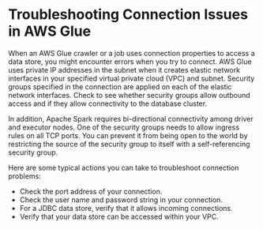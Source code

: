 # Troubleshooting Connection Issues in AWS Glue<a name="troubleshooting-connection"></a>

When an AWS Glue crawler or a job uses connection properties to access a data store, you might encounter errors when you try to connect\.  AWS Glue uses private IP addresses in the subnet when it creates elastic network interfaces in your specified virtual private cloud \(VPC\) and subnet\. Security groups specified in the connection are applied on each of the elastic network interfaces\. Check to see whether security groups allow outbound access and if they allow connectivity to the database cluster\. 

In addition, Apache Spark requires bi\-directional connectivity among driver and executor nodes\. One of the security groups needs to allow ingress rules on all TCP ports\. You can prevent it from being open to the world by restricting the source of the security group to itself with a self\-referencing security group\. 

Here are some typical actions you can take to troubleshoot connection problems:
+ Check the port address of your connection\.
+ Check the user name and password string in your connection\.
+ For a JDBC data store, verify that it allows incoming connections\.
+ Verify that your data store can be accessed within your VPC\.